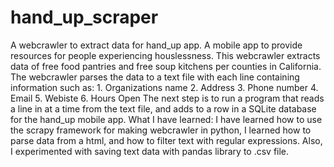 # hand_up_scraper
A webcrawler to extract data for hand_up app. A mobile app to provide resources for people experiencing houslessness. This webcrawler extracts data of free food pantries and free soup kitchens per counties in California. The webcrawler parses the data to a text file with each line containing information such as:
	1.	Organizations name
	2.	Address
	3.	Phone number
	4.	Email
	5.	Webiste
	6.	Hours Open
The next step is to run a program that reads a line in at a time from the text file, and adds to a row in a SQLite database for the hand_up mobile app.
What I have learned: I have learned how to use the scrapy framework for making webcrawler in python, I learned how to parse data from a html, and how to filter text with regular expressions. Also, I experimented with saving text data with pandas library to .csv file.

